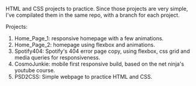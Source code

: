 HTML and CSS projects to practice. Since those projects are very simple, I've compilated them in the same repo, with a branch for each project.

Projects:
1. Home_Page_1: responsive homepage with a few animations.
2. Home_Page_2: homepage using flexbox and animations.
3. Spotify404: Spotify's 404 error page copy, using flexbox, css grid and media queries for responsiveness.
4. CosmoJunkie: mobile first responsive build, based on the net ninja's youtube course.
5. PSD2CSS: Simple webpage to practice HTML and CSS.
